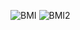 ![BMI](https://github.com/Mohamed-Mamdouh1/BMI-App-flutter-project/assets/117596809/7e40c4cb-d835-4303-be7e-1b5db1e811ef)
![BMI2](https://github.com/Mohamed-Mamdouh1/BMI-App-flutter-project/assets/117596809/142b26f1-4b24-4e98-9e08-fa51a22d1b69)
